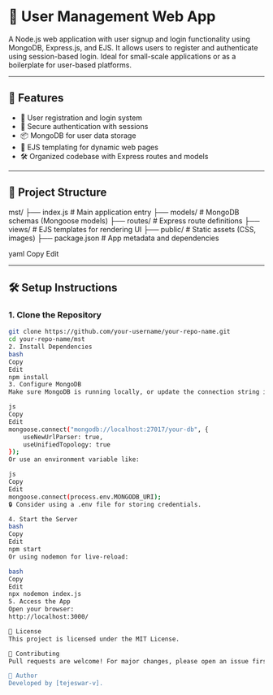 # 👥 User Management Web App

A Node.js web application with user signup and login functionality using MongoDB, Express.js, and EJS. It allows users to register and authenticate using session-based login. Ideal for small-scale applications or as a boilerplate for user-based platforms.

---

## 🚀 Features

- 📝 User registration and login system
- 🔐 Secure authentication with sessions
- 📦 MongoDB for user data storage
- 🎨 EJS templating for dynamic web pages
- 🛠 Organized codebase with Express routes and models

---

## 📁 Project Structure

mst/
├── index.js # Main application entry
├── models/ # MongoDB schemas (Mongoose models)
├── routes/ # Express route definitions
├── views/ # EJS templates for rendering UI
├── public/ # Static assets (CSS, images)
├── package.json # App metadata and dependencies

yaml
Copy
Edit

---

## 🛠 Setup Instructions

### 1. Clone the Repository

```bash
git clone https://github.com/your-username/your-repo-name.git
cd your-repo-name/mst
2. Install Dependencies
bash
Copy
Edit
npm install
3. Configure MongoDB
Make sure MongoDB is running locally, or update the connection string in index.js:

js
Copy
Edit
mongoose.connect("mongodb://localhost:27017/your-db", { 
    useNewUrlParser: true, 
    useUnifiedTopology: true 
});
Or use an environment variable like:

js
Copy
Edit
mongoose.connect(process.env.MONGODB_URI);
🔒 Consider using a .env file for storing credentials.

4. Start the Server
bash
Copy
Edit
npm start
Or using nodemon for live-reload:

bash
Copy
Edit
npx nodemon index.js
5. Access the App
Open your browser:
http://localhost:3000/

📄 License
This project is licensed under the MIT License.

🤝 Contributing
Pull requests are welcome! For major changes, please open an issue first to discuss what you'd like to change.

🧾 Author
Developed by [tejeswar-v].

